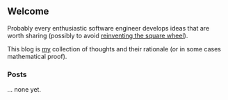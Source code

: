 ## Welcome

Probably every enthusiastic software engineer
develops ideas that are worth sharing (possibly
to avoid [reinventing the square wheel][square]).

This blog is [my][cv] collection of thoughts and
their rationale (or in some cases mathematical proof).

[cv]:     https://mpetruska.github.io/cv
[square]: https://en.wikipedia.org/wiki/Anti-pattern

### Posts

... none yet.
